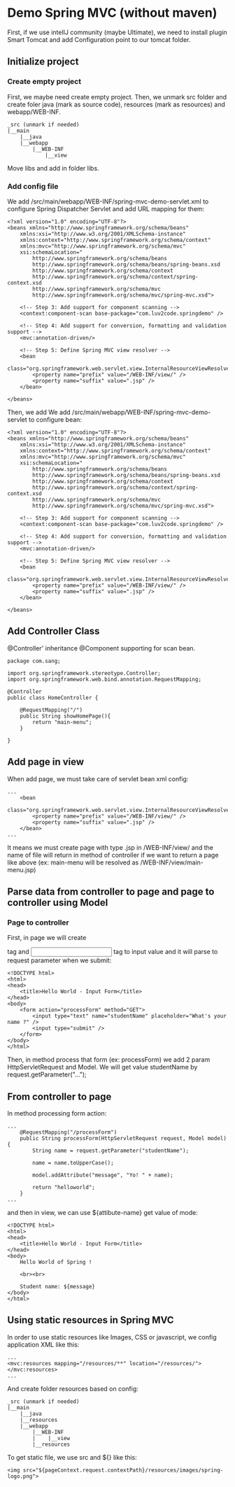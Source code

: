 # Demo Spring MVC (without maven)

First, if we use intelIJ community (maybe Ultimate), we need to install plugin Smart Tomcat and add Configuration point to our tomcat folder.

## Initialize project
### Create empty project
First, we maybe need create empty project. Then, we unmark src folder and create foler java (mark as source code), resources (mark as resources) and webapp/WEB-INF.
```
_src (unmark if needed)
|__main
    |__java
    |__webapp
        |__WEB-INF
            |__view
```

Move libs and add in folder libs.

### Add config file
We add /src/main/webapp/WEB-INF/spring-mvc-demo-servlet.xml to configure Spring Dispatcher Servlet and add URL mapping for them:
```
<?xml version="1.0" encoding="UTF-8"?>
<beans xmlns="http://www.springframework.org/schema/beans"
	xmlns:xsi="http://www.w3.org/2001/XMLSchema-instance" 
	xmlns:context="http://www.springframework.org/schema/context"
	xmlns:mvc="http://www.springframework.org/schema/mvc"
	xsi:schemaLocation="
		http://www.springframework.org/schema/beans
    	http://www.springframework.org/schema/beans/spring-beans.xsd
    	http://www.springframework.org/schema/context
    	http://www.springframework.org/schema/context/spring-context.xsd
    	http://www.springframework.org/schema/mvc
        http://www.springframework.org/schema/mvc/spring-mvc.xsd">

	<!-- Step 3: Add support for component scanning -->
	<context:component-scan base-package="com.luv2code.springdemo" />

	<!-- Step 4: Add support for conversion, formatting and validation support -->
	<mvc:annotation-driven/>

	<!-- Step 5: Define Spring MVC view resolver -->
	<bean
		class="org.springframework.web.servlet.view.InternalResourceViewResolver">
		<property name="prefix" value="/WEB-INF/view/" />
		<property name="suffix" value=".jsp" />
	</bean>

</beans>
```
Then, we add We add /src/main/webapp/WEB-INF/spring-mvc-demo-servlet to configure bean:
```
<?xml version="1.0" encoding="UTF-8"?>
<beans xmlns="http://www.springframework.org/schema/beans"
	xmlns:xsi="http://www.w3.org/2001/XMLSchema-instance" 
	xmlns:context="http://www.springframework.org/schema/context"
	xmlns:mvc="http://www.springframework.org/schema/mvc"
	xsi:schemaLocation="
		http://www.springframework.org/schema/beans
    	http://www.springframework.org/schema/beans/spring-beans.xsd
    	http://www.springframework.org/schema/context
    	http://www.springframework.org/schema/context/spring-context.xsd
    	http://www.springframework.org/schema/mvc
        http://www.springframework.org/schema/mvc/spring-mvc.xsd">

	<!-- Step 3: Add support for component scanning -->
	<context:component-scan base-package="com.luv2code.springdemo" />

	<!-- Step 4: Add support for conversion, formatting and validation support -->
	<mvc:annotation-driven/>

	<!-- Step 5: Define Spring MVC view resolver -->
	<bean
		class="org.springframework.web.servlet.view.InternalResourceViewResolver">
		<property name="prefix" value="/WEB-INF/view/" />
		<property name="suffix" value=".jsp" />
	</bean>

</beans>
```

## Add Controller Class
@Controller' inheritance @Component supporting for scan bean.
```
package com.sang;

import org.springframework.stereotype.Controller;
import org.springframework.web.bind.annotation.RequestMapping;

@Controller
public class HomeController {

    @RequestMapping("/")
    public String showHomePage(){
        return "main-menu";
    }

}
```

## Add page in view
When add page, we must take care of servlet bean xml config:
```
...
	<bean
		class="org.springframework.web.servlet.view.InternalResourceViewResolver">
		<property name="prefix" value="/WEB-INF/view/" />
		<property name="suffix" value=".jsp" />
	</bean>
...
```

It means we must create page with type .jsp in /WEB-INF/view/ and the name of file will return in method of controller if we want to return a page like above (ex: main-menu will be resolved as /WEB-INF/view/main-menu.jsp)

## Parse data from controller to page and page to controller using Model
### Page to controller
First, in page we will create <form></form> tag and <input name="" /> tag to input value and it will parse to request parameter when we submit:

```
<!DOCTYPE html>
<html>
<head>
    <title>Hello World - Input Form</title>
</head>
<body>
    <form action="processForm" method="GET">
        <input type="text" name="studentName" placeholder="What's your name ?" />
        <input type="submit" />
    </form>
</body>
</html>
```

Then, in method process that form (ex: processForm) we add 2 param HttpServletRequest and Model. We will get value studentName by request.getParameter("...");

## From controller to page

In method processing form action:
```
...
    @RequestMapping("/processForm")
    public String processForm(HttpServletRequest request, Model model) {
        String name = request.getParameter("studentName");

        name = name.toUpperCase();

        model.addAttribute("message", "Yo! " + name);

        return "helloworld";
    }
...
```

and then in view, we can use ${attibute-name} get value of mode:
```
<!DOCTYPE html>
<html>
<head>
    <title>Hello World - Input Form</title>
</head>
<body>
    Hello World of Spring !

    <br><br>

    Student name: ${message}
</body>
</html>
```

## Using static resources in Spring MVC

In order to use static resources like Images, CSS or javascript, we config application XML like this:
```
...
<mvc:resources mapping="/resources/**" location="/resources/"></mvc:resources> 
...
```

And create folder resources based on config:
```
_src (unmark if needed)
|__main
    |__java
    |__resources
    |__webapp
        |__WEB-INF
        |    |__view
        |__resources    
```

To get static file, we use src and ${} like this:
```
<img src="${pageContext.request.contextPath}/resources/images/spring-logo.png">
```